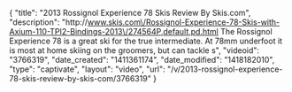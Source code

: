 {
    "title": "2013 Rossignol Experience 78 Skis Review By Skis.com",
    "description": "http:\/\/www.skis.com\/Rossignol-Experience-78-Skis-with-Axium-110-TPI2-Bindings-2013\/274564P,default,pd.html  The Rossignol Experience 78 is a great ski for the true intermediate. At 78mm underfoot it is most at home skiing on the groomers, but can tackle s",
    "videoid": "3766319",
    "date_created": "1411361174",
    "date_modified": "1418182010",
    "type": "captivate",
    "layout": "video",
    "url": "\/v\/2013-rossignol-experience-78-skis-review-by-skis-com\/3766319"
}